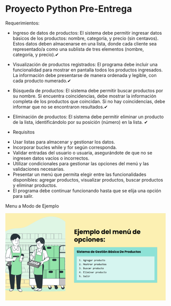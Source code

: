 # Proyecto Python Pre-Entrega

Requerimientos:

- Ingreso de datos de productos: El sistema debe permitir ingresar datos básicos de los productos: nombre, categoría, y precio (sin centavos). 
Estos datos deben almacenarse en una lista, donde cada cliente sea representado/a como una sublista de tres elementos (nombre, categoría, y precio).✔

- Visualización de productos registrados: El programa debe incluir una funcionalidad para mostrar en pantalla todos los productos ingresados. La información debe presentarse de manera ordenada y legible, con cada producto numerado.✔

- Búsqueda de productos: El sistema debe permitir buscar productos por su nombre. Si encuentra coincidencias, debe mostrar la información completa de los productos que coincidan. Si no hay coincidencias, debe informar que no se encontraron resultados.✔

- Eliminación de productos: El sistema debe permitir eliminar un producto de la lista, identificándolo por su posición (número) en la lista. ✔

- Requisitos

* Usar listas para almacenar y gestionar los datos. 
* Incorporar bucles while y for según corresponda. 
* Validar entradas del usuario o usuaria, asegurándote de que no se ingresen datos vacíos o incorrectos.
* Utilizar condicionales para gestionar las opciones del menú y las validaciones necesarias.
* Presentar un menú que permita elegir entre las funcionalidades disponibles: agregar productos, visualizar productos, buscar productos y 
eliminar productos.
* El programa debe continuar funcionando hasta que se elija una opción para salir.

Menu a Modo de Ejemplo

![Ejemple de Menu](/img/image.png)